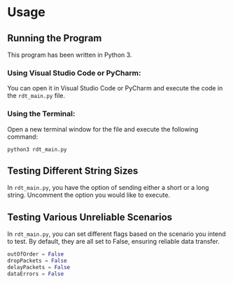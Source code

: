 # Usage

## Running the Program
This program has been written in Python 3.

### Using Visual Studio Code or PyCharm:
You can open it in Visual Studio Code or PyCharm and execute the code in the `rdt_main.py` file.

### Using the Terminal:
Open a new terminal window for the file and execute the following command:

```
python3 rdt_main.py
```

## Testing Different String Sizes
In `rdt_main.py`, you have the option of sending either a short or a long string. 
Uncomment the option you would like to execute.

## Testing Various Unreliable Scenarios
In `rdt_main.py`, you can set different flags based on the scenario you intend to test.
By default, they are all set to False, ensuring reliable data transfer.

```python
outOfOrder = False
dropPackets = False
delayPackets = False
dataErrors = False
```

